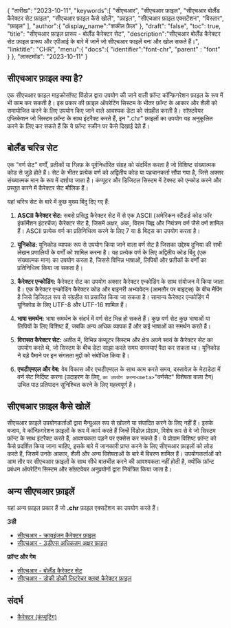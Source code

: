 {
"तारीख": "2023-10-11",
   "keywords":[
"सीएचआर",
"सीएचआर फ़ाइल",
"सीएचआर बोर्लैंड कैरेक्टर सेट फ़ाइल",
"सीएचआर फ़ाइल कैसे खोलें",
"फ़ाइल",
"सीएचआर फ़ाइल एक्सटेंशन",
"विस्तार",
"फ़ाइल"
],
   "author":{
"display_name":"शकील फ़ैज़"
},
"draft": "false",
"toc": true,
"title": "सीएचआर फ़ाइल प्रारूप - बोर्लैंड कैरेक्टर सेट",
   "description":"सीएचआर बोर्लैंड कैरेक्टर सेट फ़ाइल प्रारूप और एपीआई के बारे में जानें जो सीएचआर फाइलें बना और खोल सकते हैं।",
"linktitle": "CHR",
   "menu":{
      "docs":{
         "identifier":"font-chr",
"parent" : "font"
}
},
"लास्टमॉड": "2023-10-11"
}

## सीएचआर फ़ाइल क्या है?

एक सीएचआर फ़ाइल माइक्रोसॉफ्ट विंडोज़ द्वारा उपयोग की जाने वाली फ़ॉन्ट कॉन्फ़िगरेशन फ़ाइल के रूप में भी काम कर सकती है। इस प्रकार की फ़ाइल ऑपरेटिंग सिस्टम के भीतर फ़ॉन्ट के आकार और शैली को समायोजित करने के लिए उपयोग किए जाने वाले आवश्यक डेटा को संग्रहीत करती है। सॉफ़्टवेयर एप्लिकेशन जो सिस्टम फ़ॉन्ट के साथ इंटरैक्ट करते हैं, इन ".chr" फ़ाइलों का उपयोग यह अनुकूलित करने के लिए कर सकते हैं कि ये फ़ॉन्ट स्क्रीन पर कैसे दिखाई देते हैं।

## बोर्लैंड चरित्र सेट

एक "वर्ण सेट" वर्णों, प्रतीकों या ग्लिफ़ के पूर्वनिर्धारित संग्रह को संदर्भित करता है जो विशिष्ट संख्यात्मक कोड से जुड़े होते हैं। सेट के भीतर प्रत्येक वर्ण को अद्वितीय कोड या पहचानकर्ता सौंपा गया है, जिसे अक्सर संख्यात्मक मान के रूप में दर्शाया जाता है। कंप्यूटर और डिजिटल सिस्टम में टेक्स्ट को एन्कोड करने और प्रस्तुत करने में कैरेक्टर सेट मौलिक हैं।

यहां चरित्र सेट के बारे में कुछ मुख्य बिंदु दिए गए हैं:

1. **ASCII कैरेक्टर सेट:** सबसे प्रसिद्ध कैरेक्टर सेट में से एक ASCII (अमेरिकन स्टैंडर्ड कोड फॉर इंफॉर्मेशन इंटरचेंज) कैरेक्टर सेट है, जिसमें अक्षर, अंक, विराम चिह्न और नियंत्रण वर्ण जैसे वर्ण शामिल हैं। ASCII प्रत्येक वर्ण का प्रतिनिधित्व करने के लिए 7 या 8 बिट्स का उपयोग करता है।
    





2. **यूनिकोड:** यूनिकोड व्यापक रूप से उपयोग किया जाने वाला वर्ण सेट है जिसका उद्देश्य दुनिया की सभी लेखन प्रणालियों के वर्णों को शामिल करना है। यह प्रत्येक वर्ण के लिए अद्वितीय कोड बिंदु (एक संख्यात्मक मान) का उपयोग करता है, जिससे विभिन्न भाषाओं, लिपियों और प्रतीकों के वर्णों का प्रतिनिधित्व किया जा सकता है।
    





3. **कैरेक्टर एन्कोडिंग:** कैरेक्टर सेट का उपयोग अक्सर कैरेक्टर एन्कोडिंग के साथ संयोजन में किया जाता है। एक कैरेक्टर एन्कोडिंग कैरेक्टर कोड और बाइनरी अभ्यावेदन (आमतौर पर बाइट्स) के बीच मैपिंग है जिसे डिजिटल रूप से संग्रहीत या प्रसारित किया जा सकता है। सामान्य कैरेक्टर एन्कोडिंग में यूनिकोड के लिए UTF-8 और UTF-16 शामिल हैं।
    





4. **भाषा समर्थन:** भाषा समर्थन के संदर्भ में वर्ण सेट भिन्न हो सकते हैं। कुछ वर्ण सेट कुछ भाषाओं या लिपियों के लिए विशिष्ट हैं, जबकि अन्य अधिक व्यापक हैं और कई भाषाओं का समर्थन करते हैं।
    





5. **विरासत कैरेक्टर सेट:** अतीत में, विभिन्न कंप्यूटर सिस्टम और क्षेत्र अपने स्वयं के कैरेक्टर सेट का उपयोग करते थे, जो सिस्टम के बीच डेटा साझा करते समय समस्याएं पैदा कर सकता था। यूनिकोड ने बड़े पैमाने पर इन संगतता मुद्दों को संबोधित किया है।
    





6. **एचटीएमएल और वेब:** वेब विकास और एचटीएमएल के साथ काम करते समय, दस्तावेज़ के मेटाडेटा में वर्ण सेट निर्दिष्ट करना (उदाहरण के लिए, ` का उपयोग करना<meta> `"वर्णसेट" विशेषता वाला टैग) उचित पाठ प्रतिपादन सुनिश्चित करने के लिए महत्वपूर्ण है।

## सीएचआर फ़ाइल कैसे खोलें

सीएचआर फ़ाइलें उपयोगकर्ताओं द्वारा मैन्युअल रूप से खोलने या संपादित करने के लिए नहीं हैं। इसके बजाय, वे कॉन्फ़िगरेशन फ़ाइलों के रूप में कार्य करते हैं जिन्हें विंडोज़ प्रोग्राम, विशेष रूप से वे जो सिस्टम फ़ॉन्ट के साथ इंटरैक्ट करते हैं, आवश्यकता पड़ने पर एक्सेस कर सकते हैं। ये प्रोग्राम विशिष्ट फ़ॉन्ट को कैसे प्रदर्शित किया जाना चाहिए, इसके बारे में जानकारी प्राप्त करने के लिए सीएचआर फ़ाइलों को लोड करते हैं, जिसमें उनके आकार, शैली और अन्य विशेषताओं के बारे में विवरण शामिल हैं। उपयोगकर्ताओं को आम तौर पर सीएचआर फ़ाइलों के साथ सीधे बातचीत करने की आवश्यकता नहीं होती है, क्योंकि फ़ॉन्ट प्रबंधन ऑपरेटिंग सिस्टम और सॉफ़्टवेयर अनुप्रयोगों द्वारा नियंत्रित किया जाता है।

## अन्य सीएचआर फ़ाइलें

यहां अन्य फ़ाइल प्रकार हैं जो **.chr** फ़ाइल एक्सटेंशन का उपयोग करते हैं।

**3डी**
- [सीएचआर - क्रायइंजन कैरेक्टर फ़ाइल](/hi/3डी/सीएचआर-क्रायइंजिन/)
- [सीएचआर - 3डीएस अधिकतम अक्षर फ़ाइल](/hi/3डी/सीएचआर-3डीएस/)

**फ़ॉन्ट और गेम**
- [सीएचआर - बोर्लैंड कैरेक्टर सेट](/hi/font/chr/)
- [सीएचआर - डोकी डोकी लिटरेचर क्लब! कैरेक्टर फ़ाइल](/hi/गेम/chr-doki/)

## संदर्भ
- [कैरेक्टर (कंप्यूटिंग)](https://en.wikipedia.org/wiki/Character_(computing))


